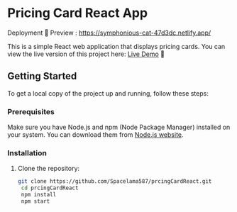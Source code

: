 # Pricing Card React App

Deployment 🚀
Preview : https://symphonious-cat-47d3dc.netlify.app/

This is a simple React web application that displays pricing cards. You can view the live version of this project here: [Live Demo](https://symphonious-cat-47d3dc.netlify.app/) 🚀

## Getting Started

To get a local copy of the project up and running, follow these steps:

### Prerequisites

Make sure you have Node.js and npm (Node Package Manager) installed on your system. You can download them from [Node.js website](https://nodejs.org/).

### Installation

1. Clone the repository:

   ```bash
   git clone https://github.com/Spacelama587/prcingCardReact.git
    cd prcingCardReact
    npm install
    npm start
